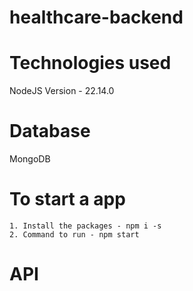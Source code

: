 # healthcare-backend

# Technologies used
NodeJS Version - 22.14.0

# Database
MongoDB 

# To start a app 
    1. Install the packages - npm i -s 
    2. Command to run - npm start

# API 
